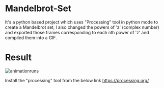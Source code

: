 
# Mandelbrot-Set
It's a python based project which uses "Processing" tool in python mode to create a Mandelbrot set,
I also changed the powers of 'z' (complex number) and exported those frames corresponding to each nth power of 'z' and compiled them into a GIF.

# Result
![animationruns](https://user-images.githubusercontent.com/56817234/165314846-1eb1c992-964d-467b-887f-8b0882d3545c.gif)

Install the "processing" tool from the below link
https://processing.org/


